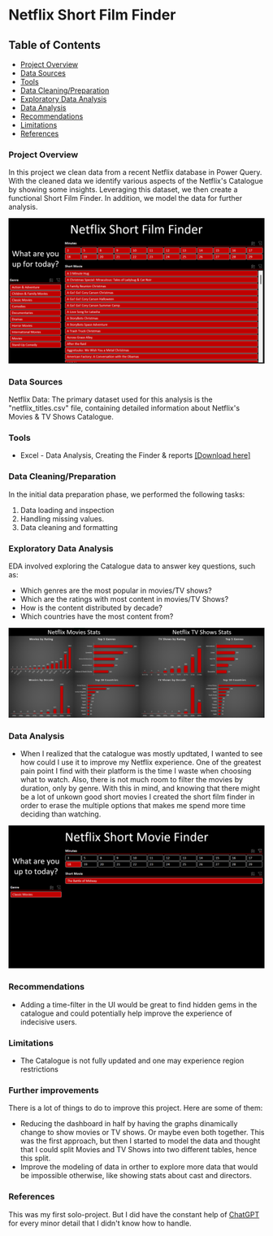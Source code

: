 # Netflix Short Film Finder

## Table of Contents

- [Project Overview](#project-overview)
- [Data Sources](#data-sources)
- [Tools](#tools)
- [Data Cleaning/Preparation](#data-cleaning/preparation)
- [Exploratory Data Analysis](#exploratory-data-analysis)
- [Data Analysis](#data-analysis)
- [Recommendations](#recommendations)
- [Limitations](#limitations)
- [References](#references)

### Project Overview
In this project we clean data from a recent Netflix database in Power Query. With the cleaned data we identify various aspects of the Netflix's Catalogue by showing some insights. Leveraging this dataset, we then create a functional Short Film Finder. In addition, we model the data for further analysis.

![Finder](newFinder.png)

### Data Sources

Netflix Data: The primary dataset used for this analysis is the "netflix_titles.csv" file, containing detailed information about Netflix's Movies & TV Shows Catalogue.

### Tools

- Excel - Data Analysis, Creating the Finder & reports [[Download here]](https://office.com/en-us/)

### Data Cleaning/Preparation

In the initial data preparation phase, we performed the following tasks:
1. Data loading and inspection
2. Handling missing values.
3. Data cleaning and formatting

### Exploratory Data Analysis

EDA involved exploring the Catalogue data to answer key questions, such as:

- Which genres are the most popular in movies/TV shows?
- Which are the ratings with most content in movies/TV Shows?
- How is the content distributed by decade?
- Which countries have the most content from?

![Dashboard](Dashboard.png)

### Data Analysis

- When I realized that the catalogue was mostly updtated, I wanted to see how could I use it to improve my Netflix experience. One of the greatest pain point I find with their platform is the time I waste when choosing what to watch. Also, there is not much room to filter the movies by duration, only by genre. With this in mind, and knowing that there might be a lot of unkown good short movies I created the short film finder in order to erase the multiple options that makes me spend more time deciding than watching.

![Finder in action](Finder-in-action.png)
### Recommendations

- Adding a time-filter in the UI would be great to find hidden gems in the catalogue and could potentially help improve the experience of indecisive users.

### Limitations

- The Catalogue is not fully updated and one may experience region restrictions

### Further improvements

There is a lot of things to do to improve this project. Here are some of them:
- Reducing the dashboard in half by having the graphs dinamically change to show movies or TV shows. Or maybe even both together. This was the first approach, but then I started to model the data and thought that I could split Movies and TV Shows into two different tables, hence this split.
- Improve the modeling of data in orther to explore more data that would be impossible otherwise, like showing stats about cast and directors. 

### References

This was my first solo-project. But I did have the constant help of [ChatGPT](https://chat.openai.com/) for every minor detail that I didn't know how to handle. 
